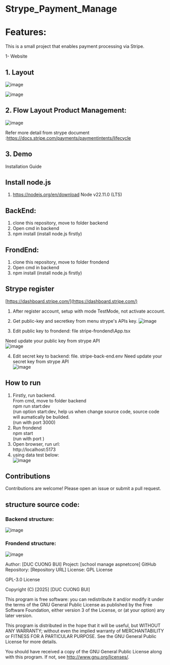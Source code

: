 # Strype_Payment_Manage

# Features:
This is a small project that enables payment processing via Stripe.

1- Website 
## 1. Layout
![image](https://github.com/user-attachments/assets/602c1d37-104d-437f-a69c-72e1afde927d)

![image](https://github.com/user-attachments/assets/45f5c7de-ccb2-4f0a-8b2e-ba29c81b47da)

## 2. Flow Layout Product Management:

![image](https://github.com/user-attachments/assets/4928a9c2-0ea4-4bfb-a6fb-30bfd9058738)

Refer more detail from strype document :https://docs.stripe.com/payments/paymentintents/lifecycle  
## 3. Demo

Installation Guide


## Install node.js
1. https://nodejs.org/en/download
Node v22.11.0 (LTS)

## BackEnd:

1. clone this repository, move to folder backend
2. Open cmd in backend
3. npm install (install node.js firstly)

## FrondEnd:
1. clone this repository, move to folder frondend 
2. Open cmd in backend
3. npm install (install node.js firstly)

## Strype register
[https://dashboard.stripe.com/](https://dashboard.stripe.com/)
1. After register account, setup with mode TestMode, not activate account.
2. Get public-key and secretkey from menu strype's APIs key.
![image](https://github.com/user-attachments/assets/dfe7b3d1-6af1-47bd-b224-2bbd940cec37)

3. Edit public key to frondend: file stripe-frondend\App.tsx

Need update your public key from strype API  
![image](https://github.com/user-attachments/assets/0312be58-ced2-48ec-a2a2-5e231b80932c)
   
4. Edit secret key to backend: file. stripe-back-end\.env
Need update your secret key from strype API  
![image](https://github.com/user-attachments/assets/ad5a648c-fde4-42b8-beab-b5c27079d8b8)


## How to run

1. Firstly, run backend.  
From cmd, move to folder backend  
npm run start:dev  
(run option start:dev, help  us when change source code, source code will aumatically be builded.  
(run with port 3000)  
2. Run frondend   
npm start  
(run with port )  
3. Open browser, run url:  
http://localhost:5173  
4. using data test below:  
![image](https://github.com/user-attachments/assets/836cfb84-93a2-4412-8c12-9aa410ae6fd8)  

## Contributions  
Contributions are welcome! Please open an issue or submit a pull request.  

## structure source code:

### Backend structure:

![image](https://github.com/user-attachments/assets/5798bed1-4940-4006-a2db-c550ddd4b41c)


### Frondend structure:

![image](https://github.com/user-attachments/assets/9354255d-a8e6-477c-9b20-27e36411ca1c)


Author: [DUC CUONG BUI] Project: [school manage aspnetcore] GitHub Repository: [Repository URL] License: GPL License  

GPL-3.0 License  

Copyright (C) [2025] [DUC CUONG BUI]  

This program is free software: you can redistribute it and/or modify it under the terms of the GNU General Public License as published by the Free Software Foundation, either version 3 of the License, or (at your option) any later version.  

This program is distributed in the hope that it will be useful, but WITHOUT ANY WARRANTY; without even the implied warranty of MERCHANTABILITY or FITNESS FOR A PARTICULAR PURPOSE. See the GNU General Public License for more details.
  
You should have received a copy of the GNU General Public License along with this program. If not, see http://www.gnu.org/licenses/.  

